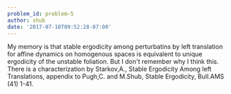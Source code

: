 ```yaml
---
problem_id: problem-5
author: shub
date: '2017-07-10T09:52:28-07:00'
---
```

My memory is that stable ergodicity among perturbatins by left translation for
affine dynamics on homogenous spaces is equivalent to unique ergodicity of the
unstable foliation. But I don't remember why I think this. There is a
characterization by Starkov,A., Stable Ergodicity Among left Translations,
appendix to Pugh,C. and M.Shub, Stable Ergodicity, Bull.AMS (41) 1-41.

